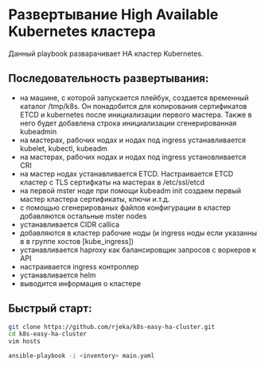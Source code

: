 # Развертывание High Available Kubernetes кластера

Данный playbook разварачивает HA кластер Kubernetes. 

## Последовательность развертывания:
- на машине, с которой запускается плейбук, создается временный каталог /tmp/k8s. Он понадобится для копирования сертификатов ETCD 
и kubernetes после инициализации первого мастера. Также в него будет добавлена строка инициализации сгенерированная kubeadmin
- на мастерах, рабочих нодах и нодах под ingress устанавливается kubelet, kubectl, kubeadm
- на мастерах, рабочих нодах и нодах под ingress установливается CRI
- на мастер нодах устанавливается ETCD. Настраивается ETCD кластер c TLS сертифкаты на мастерах в  /etc/ssl/etcd
- на первой mster ноде при помощи kubeadm init создаем первый мастер кластера сертификаты, ключи и.т.д.
- с помощью сгенерированых файлов конфигурации в кластер добавляются остальные mster nodes
- устанавливается CIDR callica
- добавляются в кластер рабочие ноды (и ingress  ноды если указанны в в группе хостов [kube_ingress])
- устанавливается haproxy как балансировщик запросов с воркеров к API
- настраивается ingress контроллер
- устанавливается helm
- выводится информация о кластере


## Быстрый старт:

```bash
git clone https://github.com/rjeka/k8s-easy-ha-cluster.git
cd k8s-easy-ha-cluster
vim hosts
```

```bash
ansible-playbook -i <inventory> main.yaml
```



